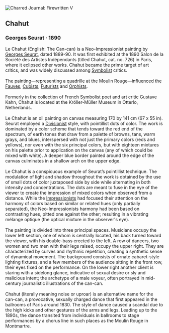 <div class="artwork-of-the-day">
  <div class="container">
    <div class="img-wrapper">
      <img
        src="https://uploads6.wikiart.org/images/georges-seurat/chahut-1890.jpg!Large.jpg"
        alt="Charred Journal: Firewritten V" />
    </div>
    <div class="artwork-detail">
      <div class="artwork-origin"> 
        <h2 class="artwork-name">Chahut</h2>
        <h3 class="artist">
          Georges Seurat
                    ·  1890
        </h3>
      </div>
      <p class="description">
        <span class="artwork-description-text ng-binding" ng-bind-html="viewModel.ArtworkOfTheDay.Description | unsafe">Le Chahut (English: The Can-can) is a Neo-Impressionist painting by <a target="_blank" href="/en/georges-seurat">Georges Seurat</a>, dated 1889-90. It was first exhibited at the 1890 Salon de la Société des Artistes Indépendants (titled Chahut, cat. no. 726) in Paris, where it eclipsed other works. Chahut became the prime target of art critics, and was widely discussed among <a target="_blank" href="/en/artists-by-art-movement/symbolism">Symbolist</a> critics.
<br>
<br>The painting—representing a quadrille at the Moulin Rouge—influenced the <a target="_blank" href="/en/paintings-by-style/fauvism">Fauves</a>, <a target="_blank" href="/en/artists-by-art-movement/cubism">Cubists</a>, <a target="_blank" href="/en/artists-by-art-movement/futurism">Futurists</a> and <a target="_blank" href="/en/artists-by-art-movement/orphism-simultanism">Orphists</a>.
<br>
<br>Formerly in the collection of French Symbolist poet and art critic Gustave Kahn, Chahut is located at the Kröller-Müller Museum in Otterlo, Netherlands.
<br>
<br>Le Chahut is an oil painting on canvas measuring 170 by 141&nbsp;cm (67 x 55 in). Seurat employed a <a target="_blank" href="/en/paintings-by-style/divisionism">Divisionist</a> style, with pointillist dots of color. The work is dominated by a color scheme that tends toward the red end of the spectrum, of earth tones that draw from a palette of browns, tans, warm grays, and blues, interspersed with not just the primary colors (reds and yellows), nor even with the six principal colors, but with eighteen mixtures on his palette prior to application on the canvas (any of which could be mixed with white). A deeper blue border painted around the edge of the canvas culminates in a shallow arch on the upper edge.
<br>
<br>Le Chahut is a conspicuous example of Seurat’s pointillist technique. The modulation of light and shadow throughout the work is obtained by the use of small dots of color juxtaposed side by side while alternating in both intensity and concentrations. The dots are meant to fuse in the eye of the viewer to create the impression of mixed colors when observed from a distance. While the <a target="_blank" href="/en/artists-by-art-movement/impressionism">Impressionists</a> had focused their attention on the harmony of colors based on similar or related hues (only partially separated), the Neo-Impressionists harmony had been based on contrasting hues, pitted one against the other; resulting in a vibrating mélange optique (the optical mixture in the observer's eye).
<br>
<br>The painting is divided into three principal spaces. Musicians occupy the lower left section, one of whom is centrally located, his back turned toward the viewer, with his double-bass erected to the left. A row of dancers, two women and two men with their legs raised, occupy the upper right. They are characterized by curves and rhythmic repetition, creating a synthetic sense of dynamical movement. The background consists of ornate cabaret-style lighting fixtures, and a few members of the audience sitting in the front row, their eyes fixed on the performance. On the lower right another client is staring with a sidelong glance, indicative of sexual desire or sly and malicious intent; the archetype of a male voyeur, often portrayed in mid-century journalistic illustrations of the can-can.
<br>
<br>Chahut (literally meaning noise or uproar) is an alternative name for the can-can, a provocative, sexually charged dance that first appeared in the ballrooms of Paris around 1830. The style of dance caused a scandal due to the high kicks and other gestures of the arms and legs. Leading up to the 1890s, the dance transited from individuals in ballrooms to stage performances by a chorus line in such places as the Moulin Rouge in Montmartre.</span>
                        <div class="text-shadow-container" ng-show="showShadow" style=""></div>
      </p>
    </div>
  </div>

</div>
